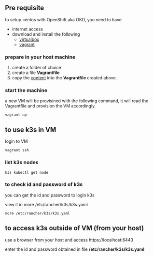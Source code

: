 

## Pre requisite

to setup centos with OpenShift aka OKD, you need to have 
- internet access
- download and install the following 
  - [virtualbox](https://www.virtualbox.org/wiki/Downloads)
  - [vagrant](https://www.vagrantup.com/downloads.html)

### prepare in your host machine

1. create a folder of choice
2. create a file **Vagrantfile**
3. copy the [content](https://github.com/ibmcloudprivate2/httpbin-wrapper/blob/master/k3scentos/Vagrantfile) into the **Vagrantfile** created above.

### start the machine

a new VM will be provisined with the following command, it will read the Vagrantfile and provision the VM accordingly.

```
vagrant up
```

## to use k3s in VM

login to VM
```
vagrant ssh
```

### list k3s nodes

```
k3s kubectl get node
```

### to check id and password of k3s

you can get the id and password to login k3s

view it in more /etc/rancher/k3s/k3s.yaml

```
more /etc/rancher/k3s/k3s.yaml
```

## to access k3s outside of VM (from your host)

use a browser from your host and access https://localhost:6443

enter the id and password obtained in file **/etc/rancher/k3s/k3s.yaml**
